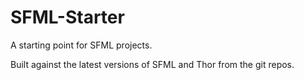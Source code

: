 SFML-Starter
============

A starting point for SFML projects.

Built against the latest versions of SFML and Thor from the git repos.

